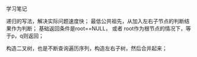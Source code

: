 学习笔记

递归的写法，解决实际问题速度快；  最低公共祖先，从加入左右子节点的判断结果作为判断； 基础返回条件是root==NULL，  或者 root作为根节点的情况下，等于p，q则返回；

构造二叉树，也是不断查询遍历序列，构造左右子树，然后合并起来；
